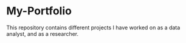 # My-Portfolio
This repository contains different projects I have worked on as a data analyst, and as a researcher.
